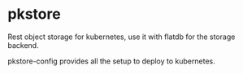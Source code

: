 # pkstore

Rest object storage for kubernetes, use it with flatdb for the storage backend.

pkstore-config provides all the setup to deploy to kubernetes.
